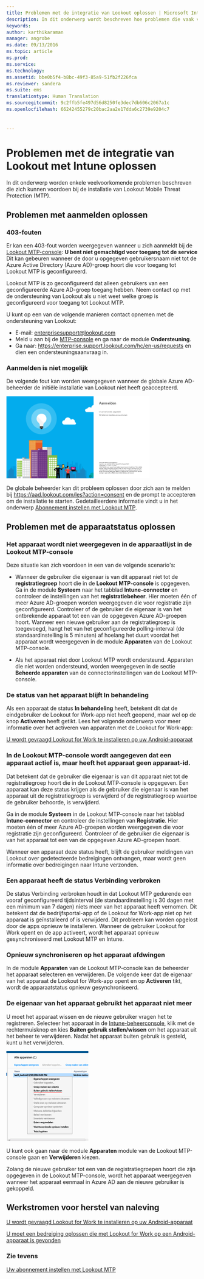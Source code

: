 ```yaml
---
title: Problemen met de integratie van Lookout oplossen | Microsoft Intune
description: In dit onderwerp wordt beschreven hoe problemen die vaak voorkomen bij de integratie van Lookout kunnen worden opgelost
keywords: 
author: karthikaraman
manager: angrobe
ms.date: 09/13/2016
ms.topic: article
ms.prod: 
ms.service: 
ms.technology: 
ms.assetid: bbe0b5f4-b8bc-49f3-85a9-51fb2f226fca
ms.reviewer: sandera
ms.suite: ems
translationtype: Human Translation
ms.sourcegitcommit: 9c2ffb5fe497d56d8250fe3dec7db606c2067a1c
ms.openlocfilehash: 66242455279c20bac2aa2e17dda6c2739e9204c7


---
```


# Problemen met de integratie van Lookout met Intune oplossen
In dit onderwerp worden enkele veelvoorkomende problemen beschreven die zich kunnen voordoen bij de installatie van Lookout Mobile Threat Protection (MTP).
## Problemen met aanmelden oplossen
### 403-fouten
Er kan een 403-fout worden weergegeven wanneer u zich aanmeldt bij de [Lookout MTP-console](https://aad.lookout.com):  **U bent niet gemachtigd voor toegang tot de service**  Dit kan gebeuren wanneer de door u opgegeven gebruikersnaam niet tot de Azure Active Directory (Azure AD)-groep hoort die voor toegang tot Lookout MTP is geconfigureerd.

Lookout MTP is zo geconfigureerd dat alleen gebruikers van een geconfigureerde Azure AD-groep toegang hebben. Neem contact op met de ondersteuning van Lookout als u niet weet welke groep is geconfigureerd voor toegang tot Lookout MTP.

U kunt op een van de volgende manieren contact opnemen met de ondersteuning van Lookout:

* E-mail: enterprisesupport@lookout.com
* Meld u aan bij de [MTP-console](http://aad.lookout.com) en ga naar de module **Ondersteuning**.
* Ga naar: https://enterprise.support.lookout.com/hc/en-us/requests en dien een ondersteuningsaanvraag in.

### Aanmelden is niet mogelijk
De volgende fout kan worden weergegeven wanneer de globale Azure AD-beheerder de initiële installatie van Lookout niet heeft geaccepteerd.

![schermopname van het aanmeldingsscherm van Lookout met een aanmeldingsfout](../media/mtp/lookout-mtp-consent-not-accepted-error.png)

De globale beheerder kan dit probleem oplossen door zich aan te melden bij https://aad.lookout.com/les?action=consent en de prompt te accepteren om de installatie te starten. Gedetailleerdere informatie vindt u in het onderwerp [Abonnement instellen met Lookout MTP](set-up-your-subscription-with-lookout-mtp.md).

## Problemen met de apparaatstatus oplossen

### Het apparaat wordt niet weergegeven in de apparaatlijst in de Lookout MTP-console

Deze situatie kan zich voordoen in een van de volgende scenario's:
* Wanneer de gebruiker die eigenaar is van dit apparaat niet tot de **registratiegroep** hoort die in de **Lookout MTP-console** is opgegeven.  Ga in de module **Systeem** naar het tabblad **Intune-connector** en controleer de instellingen van het **registratiebeheer**.  Hier moeten één of meer Azure AD-groepen worden weergegeven die voor registratie zijn geconfigureerd.  Controleer of de gebruiker die eigenaar is van het ontbrekende apparaat tot een van de opgegeven Azure AD-groepen hoort.  Wanneer een nieuwe gebruiker aan de registratiegroep is toegevoegd, hangt het van het geconfigureerde polling-interval (de standaardinstelling is 5 minuten) af hoelang het duurt voordat het apparaat wordt weergegeven in de module **Apparaten** van de Lookout MTP-console.

* Als het apparaat niet door Lookout MTP wordt ondersteund.  Apparaten die niet worden ondersteund, worden weergegeven in de sectie **Beheerde apparaten** van de connectorinstellingen van de Lookout MTP-console.

### De status van het apparaat blijft **In behandeling**

Als een apparaat de status **In behandeling** heeft, betekent dit dat de eindgebruiker de Lookout for Work-app niet heeft geopend, maar wel op de knop **Activeren** heeft getikt. Lees het volgende onderwerp voor meer informatie over het activeren van apparaten met de Lookout for Work-app:

[U wordt gevraagd Lookout for Work te installeren op uw Android-apparaat ](http://docs.microsoft.com/intune/enduser/you-are-prompted-to-install-lookout-for-work-android)

### In de Lookout MTP-console wordt aangegeven dat een apparaat actief is, maar heeft het apparaat geen apparaat-id.  
Dat betekent dat de gebruiker die eigenaar is van dit apparaat niet tot de registratiegroep hoort die in de Lookout MTP-console is opgegeven.   Een apparaat kan deze status krijgen als de gebruiker die eigenaar is van het apparaat uit de registratiegroep is verwijderd of de registratiegroep waartoe de gebruiker behoorde, is verwijderd.

Ga in de module **Systeem** in de Lookout MTP-console naar het tabblad **Intune-connector** en controleer de instellingen van **Registratie**.  Hier moeten één of meer Azure AD-groepen worden weergegeven die voor registratie zijn geconfigureerd.  Controleer of de gebruiker die eigenaar is van het apparaat tot een van de opgegeven Azure AD-groepen hoort.  

Wanneer een apparaat deze status heeft, blijft de gebruiker meldingen van Lookout over gedetecteerde bedreigingen ontvangen, maar wordt geen informatie over bedreigingen naar Intune verzonden.

### Een apparaat heeft de status Verbinding verbroken

De status Verbinding verbroken houdt in dat Lookout MTP gedurende een vooraf geconfigureerd tijdsinterval (de standaardinstelling is 30 dagen met een minimum van 7 dagen) niets meer van het apparaat heeft vernomen. Dit betekent dat de bedrijfsportal-app of de Lookout for Work-app niet op het apparaat is geïnstalleerd of is verwijderd. Dit probleem kan worden opgelost door de apps opnieuw te installeren. Wanneer de gebruiker Lookout for Work opent en de app activeert, wordt het apparaat opnieuw gesynchroniseerd met Lookout MTP en Intune.    

### Opnieuw synchroniseren op het apparaat afdwingen
In de module **Apparaten** van de Lookout MTP-console kan de beheerder het apparaat selecteren en verwijderen.   De volgende keer dat de eigenaar van het apparaat de Lookout for Work-app opent en op **Activeren** tikt, wordt de apparaatstatus opnieuw gesynchroniseerd.

### De eigenaar van het apparaat gebruikt het apparaat niet meer
U moet het apparaat wissen en de nieuwe gebruiker vragen het te registreren.  Selecteer het apparaat in de [Intune-beheerconsole](https://manage.microsoft.com), klik met de rechtermuisknop en kies **Buiten gebruik stellen/wissen** om het apparaat uit het beheer te verwijderen. Nadat het apparaat buiten gebruik is gesteld, kunt u het verwijderen.

![schermopname van de apparaatmodule in de Intune-beheerconsole met de optie Buiten gebruik stellen/wissen weergegeven](../media/mtp/mtp-retire-device-intune-console.png)

U kunt ook gaan naar de module **Apparaten** module van de Lookout MTP-console gaan en **Verwijderen** kiezen.  

Zolang de nieuwe gebruiker tot een van de registratiegroepen hoort die zijn opgegeven in de Lookout MTP-console, wordt het apparaat weergegeven wanneer het apparaat eenmaal in Azure AD aan de nieuwe gebruiker is gekoppeld.

## Werkstromen voor herstel van naleving
[U wordt gevraagd Lookout for Work te installeren op uw Android-apparaat]( http://docs.microsoft.com/intune/enduser/you-are-prompted-to-install-lookout-for-work-android)

[U moet een bedreiging oplossen die met Lookout for Work op een Android-apparaat is gevonden ](http://docs.microsoft.com/intune/enduser/you-need-to-resolve-a-threat-found-by-lookout-for-work-android)


### Zie tevens
[Uw abonnement instellen met Lookout MTP](set-up-your-subscription-with-lookout-mtp.md)



<!--HONumber=Sep16_HO2-->


